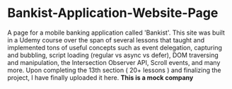 # Bankist-Application-Website-Page
A page for a mobile banking application called 'Bankist'. This site was built in a Udemy course over the span of several lessons that taught and implemented tons of useful concepts such as event delegation, capturing and bubbling,  script loading (regular vs async vs defer), DOM traversing and manipulation, the Intersection Observer API, Scroll events, and many more. Upon completing the 13th section ( 20+ lessons ) and finalizing the project, I have finally uploaded it here.     **This is a mock company**
